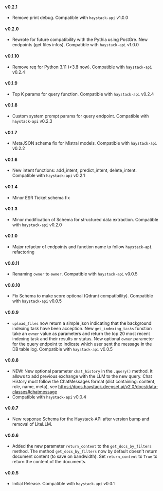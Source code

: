 #### v0.2.1
- Remove print debug. Compatible with `haystack-api` v1.0.0

#### v0.2.0
- Rewrote for future compatibility with the Pythia using PostGre. New endpoints (get files infos). Compatible with `haystack-api` v1.0.0

#### v0.1.10
- Remove req for Python 3.11 (>3.8 now). Compatible with `haystack-api` v0.2.4

#### v0.1.9
- Top K params for query function. Compatible with `haystack-api` v0.2.4

#### v0.1.8
- Custom system prompt params for query endpoint. Compatible with `haystack-api` v0.2.3

#### v0.1.7
- MetaJSON schema fix for Mistral models. Compatible with `haystack-api` v0.2.2

#### v0.1.6
- New intent functions: add_intent, predict_intent, delete_intent. Compatible with `haystack-api` v0.2.1

#### v0.1.4
- Minor ESR Ticket schema fix

#### v0.1.3
- Minor modification of Schema for structured data extraction.  Compatible with `haystack-api` v0.2.0

#### v0.1.0
- Major refactor of endpoints and function name to follow `haystack-api` refactoring

#### v0.0.11
- Renaming `owner` to `owner`.  Compatible with `haystack-api` v0.0.5

#### v0.0.10
- Fix Schema to make score optional (Qdrant compatibility).  Compatible with `haystack-api` v0.0.5

#### v0.0.9
- `upload_files` now return a simple json indicating that the background indexing task have been acception. New `get_indexing_tasks` function take an `owner` value as parameters and return the top 20 most recent indexing task and their results or status. New optional `owner` parameter for the query endpoint to indicate which user sent the message in the DB table log. Compatible with `haystack-api` v0.0.5

#### v0.0.8
- NEW: New optional parameter `chat_history` in the `.query()` method. It allows to add previous exchange with the LLM to the new query. Chat History must follow the ChatMessages format (dict containing: content, role, name, meta), see https://docs.haystack.deepset.ai/v2.0/docs/data-classes#chatmessage
- Compatible with `haystack-api` v0.0.4

#### v0.0.7
- New response Schema for the Haystack-API after version bump and removal of LiteLLM.

#### v0.0.6
- Added the new parameter `return_content` to the `get_docs_by_filters` method. The method `get_docs_by_filters` now by default doesn't return document content (to save on bandwidth). Set `return_content` to `True` to return the content of the documents.  

#### v0.0.5
- Initial Release. Compatible with `haystack-api` v0.0.1